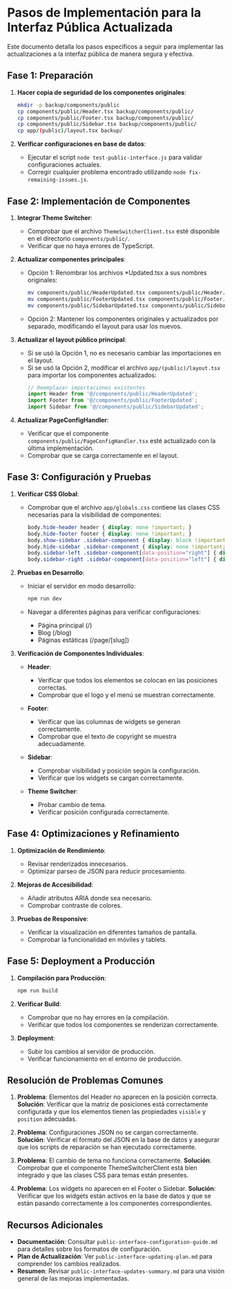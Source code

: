 # Pasos de Implementación para la Interfaz Pública Actualizada

Este documento detalla los pasos específicos a seguir para implementar las actualizaciones a la interfaz pública de manera segura y efectiva.

## Fase 1: Preparación

1. **Hacer copia de seguridad de los componentes originales**:
   ```bash
   mkdir -p backup/components/public
   cp components/public/Header.tsx backup/components/public/
   cp components/public/Footer.tsx backup/components/public/
   cp components/public/Sidebar.tsx backup/components/public/
   cp app/(public)/layout.tsx backup/
   ```

2. **Verificar configuraciones en base de datos**:
   - Ejecutar el script `node test-public-interface.js` para validar configuraciones actuales.
   - Corregir cualquier problema encontrado utilizando `node fix-remaining-issues.js`.

## Fase 2: Implementación de Componentes

1. **Integrar Theme Switcher**:
   - Comprobar que el archivo `ThemeSwitcherClient.tsx` esté disponible en el directorio `components/public/`.
   - Verificar que no haya errores de TypeScript.

2. **Actualizar componentes principales**:
   - Opción 1: Renombrar los archivos *Updated.tsx a sus nombres originales:
     ```bash
     mv components/public/HeaderUpdated.tsx components/public/Header.tsx
     mv components/public/FooterUpdated.tsx components/public/Footer.tsx
     mv components/public/SidebarUpdated.tsx components/public/Sidebar.tsx
     ```
   
   - Opción 2: Mantener los componentes originales y actualizados por separado, modificando el layout para usar los nuevos.

3. **Actualizar el layout público principal**:
   - Si se usó la Opción 1, no es necesario cambiar las importaciones en el layout.
   - Si se usó la Opción 2, modificar el archivo `app/(public)/layout.tsx` para importar los componentes actualizados:
     ```typescript
     // Reemplazar importaciones existentes
     import Header from '@/components/public/HeaderUpdated';
     import Footer from '@/components/public/FooterUpdated';
     import Sidebar from '@/components/public/SidebarUpdated';
     ```

4. **Actualizar PageConfigHandler**:
   - Verificar que el componente `components/public/PageConfigHandler.tsx` esté actualizado con la última implementación.
   - Comprobar que se carga correctamente en el layout.

## Fase 3: Configuración y Pruebas

1. **Verificar CSS Global**:
   - Comprobar que el archivo `app/globals.css` contiene las clases CSS necesarias para la visibilidad de componentes:
     ```css
     body.hide-header header { display: none !important; }
     body.hide-footer footer { display: none !important; }
     body.show-sidebar .sidebar-component { display: block !important; }
     body.hide-sidebar .sidebar-component { display: none !important; }
     body.sidebar-left .sidebar-component[data-position="right"] { display: none !important; }
     body.sidebar-right .sidebar-component[data-position="left"] { display: none !important; }
     ```

2. **Pruebas en Desarrollo**:
   - Iniciar el servidor en modo desarrollo:
     ```bash
     npm run dev
     ```
   
   - Navegar a diferentes páginas para verificar configuraciones:
     - Página principal (/)
     - Blog (/blog)
     - Páginas estáticas (/page/[slug])

3. **Verificación de Componentes Individuales**:
   - **Header**: 
     - Verificar que todos los elementos se colocan en las posiciones correctas.
     - Comprobar que el logo y el menú se muestran correctamente.

   - **Footer**:
     - Verificar que las columnas de widgets se generan correctamente.
     - Comprobar que el texto de copyright se muestra adecuadamente.

   - **Sidebar**:
     - Comprobar visibilidad y posición según la configuración.
     - Verificar que los widgets se cargan correctamente.

   - **Theme Switcher**:
     - Probar cambio de tema.
     - Verificar posición configurada correctamente.

## Fase 4: Optimizaciones y Refinamiento

1. **Optimización de Rendimiento**:
   - Revisar renderizados innecesarios.
   - Optimizar parseo de JSON para reducir procesamiento.

2. **Mejoras de Accesibilidad**:
   - Añadir atributos ARIA donde sea necesario.
   - Comprobar contraste de colores.

3. **Pruebas de Responsive**:
   - Verificar la visualización en diferentes tamaños de pantalla.
   - Comprobar la funcionalidad en móviles y tablets.

## Fase 5: Deployment a Producción

1. **Compilación para Producción**:
   ```bash
   npm run build
   ```

2. **Verificar Build**:
   - Comprobar que no hay errores en la compilación.
   - Verificar que todos los componentes se renderizan correctamente.

3. **Deployment**:
   - Subir los cambios al servidor de producción.
   - Verificar funcionamiento en el entorno de producción.

## Resolución de Problemas Comunes

1. **Problema**: Elementos del Header no aparecen en la posición correcta.
   **Solución**: Verificar que la matriz de posiciones está correctamente configurada y que los elementos tienen las propiedades `visible` y `position` adecuadas.

2. **Problema**: Configuraciones JSON no se cargan correctamente.
   **Solución**: Verificar el formato del JSON en la base de datos y asegurar que los scripts de reparación se han ejecutado correctamente.

3. **Problema**: El cambio de tema no funciona correctamente.
   **Solución**: Comprobar que el componente ThemeSwitcherClient está bien integrado y que las clases CSS para temas están presentes.

4. **Problema**: Los widgets no aparecen en el Footer o Sidebar.
   **Solución**: Verificar que los widgets están activos en la base de datos y que se están pasando correctamente a los componentes correspondientes.

## Recursos Adicionales

- **Documentación**: Consultar `public-interface-configuration-guide.md` para detalles sobre los formatos de configuración.
- **Plan de Actualización**: Ver `public-interface-updating-plan.md` para comprender los cambios realizados.
- **Resumen**: Revisar `public-interface-updates-summary.md` para una visión general de las mejoras implementadas.
